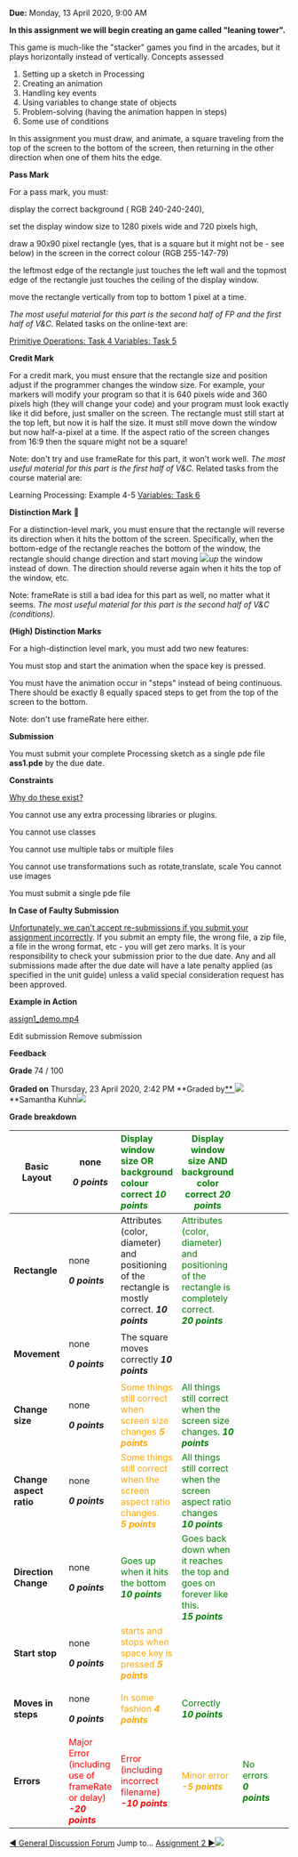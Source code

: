 **Due:** Monday, 13 April 2020, 9:00 AM

**In this assignment we will begin creating an game called "leaning tower".**

This game is much-like the "stacker" games you find in the arcades, but it plays horizontally instead of vertically. Concepts assessed

1. Setting up a sketch in Processing
1. Creating an animation
1. Handling key events
1. Using variables to change state of objects
1. Problem-solving (having the animation happen in steps)
1. Some use of conditions

In this assignment you must draw, and animate, a square traveling from the top of the screen to the bottom of the screen, then returning in the other direction when one of them hits the edge.

**Pass Mark**

For a pass mark, you must:

display the correct background ( RGB 240-240-240),

set the display window size to 1280 pixels wide and 720 pixels high,

draw a 90x90 pixel rectangle (yes, that is a square but it might not be - see below) in the screen in the correct colour (RGB 255-147-79)

the leftmost edge of the rectangle just touches the left wall and the topmost edge of the rectangle just touches the ceiling of the display window.

move the rectangle vertically from top to bottom 1 pixel at a time.

*The most useful material for this part is the second half of FP and the first half of V&C.* Related tasks on the online-text are:

[Primitive Operations: Task 4 ](http://www.mattr.net.au/programming/primitive_operations.html)[Variables: Task 5](http://www.mattr.net.au/programming/variables.html)

**Credit Mark**

For a credit mark, you must ensure that the rectangle size and position adjust if the programmer changes the window size. For example, your markers will modify your program so that it is 640 pixels wide and 360 pixels high (they will change your code) and your program must look exactly like it did before, just smaller on the screen. The rectangle must still start at the top left, but now it is half the size. It must still move down the window but now half-a-pixel at a time. If the aspect ratio of the screen changes from 16:9 then the square might not be a square!

Note: don't try and use frameRate for this part, it won't work well. *The most useful material for this part is the first half of V&C.* Related tasks from the course material are:

Learning Processing: Example 4-5 [Variables: Task 6](http://www.mattr.net.au/programming/variables.html#timed_animated_blue_circle)

**Distinction Mark** 

For a distinction-level mark, you must ensure that the rectangle will reverse its direction when it hits the bottom of the screen. Specifically, when the bottom-edge of the rectangle reaches the bottom of the window, the rectangle should change direction and start moving ![](Aspose.Words.21490295-5680-410f-acdd-076a1f77f904.002.png)*up* the window instead of down. The direction should reverse again when it hits the top of the window, etc.

Note: frameRate is still a bad idea for this part as well, no matter what it seems. *The most useful material for this part is the second half of V&C (conditions).*

**(High) Distinction Marks**

For a high-distinction level mark, you must add two new features:

You must stop and start the animation when the space key is pressed.

You must have the animation occur in "steps" instead of being continuous. There should be exactly 8 equally spaced steps to get from the top of the screen to the bottom.

Note: don't use frameRate here either.

**Submission**

You must submit your complete Processing sketch as a single pde file **ass1.pde** by the due date.

**Constraints**

[Why do these exist?](https://www.inc.com/thomas-oppong/for-a-more-creative-brain-embrace-constraints.html)

You cannot use any extra processing libraries or plugins.

You cannot use classes

You cannot use multiple tabs or multiple files

You cannot use transformations such as rotate,translate, scale You cannot use images

You must submit a single pde file

**In Case of Faulty Submission**

[Unfortunately, we can't accept re-submissions if you submit your assignment incorrectly](https://www.wikihow.com/Buy-More-Time-on-an-Overdue-Assignment). If you submit an empty file, the wrong file, a zip file, a file in the wrong format, etc - you will get zero marks. It is your responsibility to check your submission prior to the due date. Any and all submissions made after the due date will have a late penalty applied (as specified in the unit guide) unless a valid special consideration request has been approved.

**Example in Action**

[assign1_demo.mp4](https://ilearn.mq.edu.au/pluginfile.php/6075154/mod_assign/intro/assign1_demo.mp4)

Edit submission Remove submission

**Feedback**

**Grade** 74 / 100

**Graded on** Thursday, 23 April 2020, 2:42 PM **Graded by[** ](https://ilearn.mq.edu.au/user/view.php?id=288572&course=38098)![](Aspose.Words.21490295-5680-410f-acdd-076a1f77f904.003.png)**Samantha Kuhn![](Aspose.Words.21490295-5680-410f-acdd-076a1f77f904.004.png)

**Grade breakdown**



|**Basic Layout**|<p>none</p><p>***0 points***</p>|<span style="color:green">Display window size OR background colour correct ***10 points***</span>|<span style="color:green">Display window size AND background color correct ***20 points***</span>||||
| - | - | :- | - | :- | :- | :- |
|**Rectangle**|<p>none</p><p>***0 points***</p>|Attributes (color, diameter) and positioning of the rectangle is mostly correct. ***10 points***|<span style="color:green">Attributes (color, diameter) and positioning of the rectangle is completely correct.</span><br><span style="color:green">***20 points***</span>||||
|**Movement**|<p>none</p><p>***0 points***</p>|The square moves correctly ***10 points***|||||
|**Change size**|<p>none</p><p>***0 points***</p>|<span style="color:orange">Some things still correct when screen size changes ***5 points***</span>|<span style="color:green">All things still correct when the screen size changes. ***10 points***</span>||||
|**Change aspect ratio**|<p>none</p><p>***0 points***</p>|<span style="color:orange">Some things still correct when the screen aspect ratio changes.</span><br><span style="color:orange">***5 points***</span>|<span style="color:green">All things still correct when the screen aspect ratio changes</span><br><span style="color:green">***10 points***</span>||||
|**Direction Change**|<p>none</p><p>***0 points***</p>|<span style="color:green">Goes up when it hits the bottom</span><br><span style="color:green">***10 points***</span>|<span style="color:green">Goes back down when it reaches the top and goes on forever like this.</span><br><span style="color:green">***15 points***</span>||||
|**Start stop**|<p>none</p><p>***0 points***</p>|<span style="color:orange">starts and stops when space key is pressed ***5 points***</span>|||||
|**Moves in steps**|<p>none</p><p>***0 points***</p>|<span style="color:orange">In some fashion ***4 points***</span>|<span style="color:green">Correctly ***10 points***</span>||||
|**Errors**|<span style="color:red">Major Error (including use of frameRate or delay) ***-20 points***</span>|<span style="color:red">Error (including incorrect filename) ***-10 points***</span>|<span style="color:orange">Minor error ***-5 points***</span>|<span style="color:green">No errors ***0 points***</span>|||


[◄ General Discussion Forum](https://ilearn.mq.edu.au/mod/forum/view.php?id=5448156&forceview=1) Jump to... [Assignment 2 ►](https://ilearn.mq.edu.au/mod/assign/view.php?id=5448165&forceview=1)![](Aspose.Words.21490295-5680-410f-acdd-076a1f77f904.005.png)
